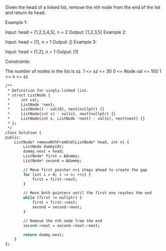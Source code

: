 Given the head of a linked list, remove the nth node from the end of the list and return its head.

 

Example 1:


Input: head = [1,2,3,4,5], n = 2
Output: [1,2,3,5]
Example 2:

Input: head = [1], n = 1
Output: []
Example 3:

Input: head = [1,2], n = 1
Output: [1]
 

Constraints:

The number of nodes in the list is sz.
1 <= sz <= 30
0 <= Node.val <= 100
1 <= n <= sz
 

```bash
/**
 * Definition for singly-linked list.
 * struct ListNode {
 *     int val;
 *     ListNode *next;
 *     ListNode() : val(0), next(nullptr) {}
 *     ListNode(int x) : val(x), next(nullptr) {}
 *     ListNode(int x, ListNode *next) : val(x), next(next) {}
 * };
 */
class Solution {
public:
    ListNode* removeNthFromEnd(ListNode* head, int n) {
        ListNode dummy(0);
        dummy.next = head;
        ListNode* first = &dummy;
        ListNode* second = &dummy;

        // Move first pointer n+1 steps ahead to create the gap
        for (int i = 0; i <= n; ++i) {
            first = first->next;
        }

        // Move both pointers until the first one reaches the end
        while (first != nullptr) {
            first = first->next;
            second = second->next;
        }

        // Remove the nth node from the end
        second->next = second->next->next;

        return dummy.next;
    }
};

